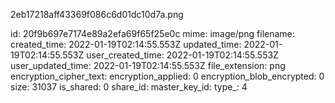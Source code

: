 2eb17218aff43369f086c6d01dc10d7a.png

id: 20f9b697e7174e89a2efa69f65f25e0c
mime: image/png
filename: 
created_time: 2022-01-19T02:14:55.553Z
updated_time: 2022-01-19T02:14:55.553Z
user_created_time: 2022-01-19T02:14:55.553Z
user_updated_time: 2022-01-19T02:14:55.553Z
file_extension: png
encryption_cipher_text: 
encryption_applied: 0
encryption_blob_encrypted: 0
size: 31037
is_shared: 0
share_id: 
master_key_id: 
type_: 4